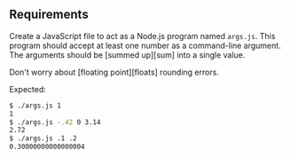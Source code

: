 ## Requirements

Create a JavaScript file to act as a Node.js program named `args.js`. This program
should accept at least one number as a command-line argument. The arguments
should be [summed up][sum] into a single value.

Don't worry about [floating point][floats] rounding errors.

Expected:

```bash
$ ./args.js 1
1
$ ./args.js -.42 0 3.14
2.72
$ ./args.js .1 .2
0.30000000000000004
```